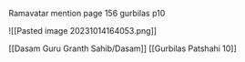 Ramavatar mention page 156 gurbilas p10

![[Pasted image 20231014164053.png]]

[[Dasam Guru Granth Sahib/Dasam]]
[[Gurbilas Patshahi 10]] 